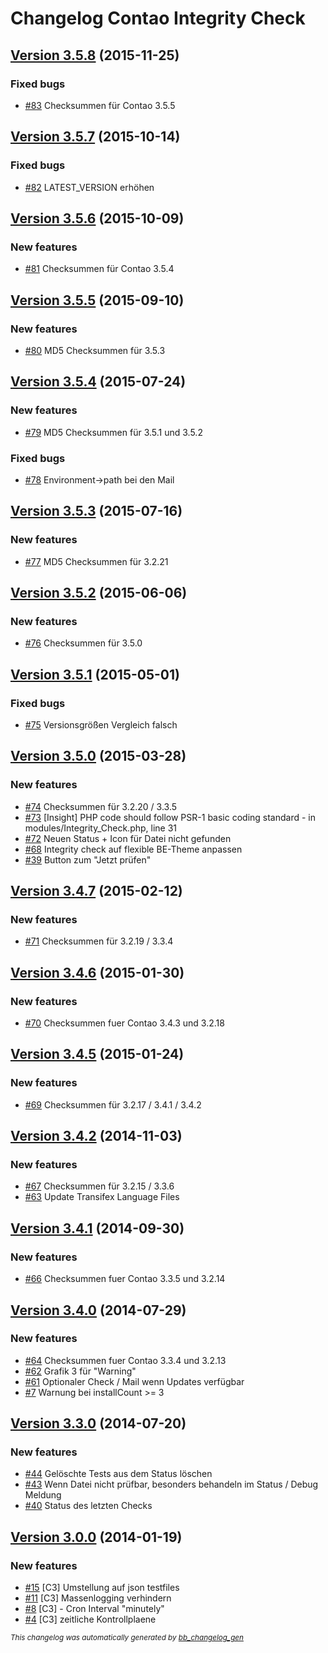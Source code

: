 # Changelog Contao Integrity Check

## [Version 3.5.8](https://github.com/BugBuster1701/integrity_check/issues?q=milestone%3A%22Version+3.5.8%22+is%3Aclosed) (2015-11-25)

### Fixed bugs

- [\#83](https://github.com/BugBuster1701/integrity_check/issues/83) Checksummen für Contao 3.5.5

## [Version 3.5.7](https://github.com/BugBuster1701/integrity_check/issues?q=milestone%3A%22Version+3.5.7%22+is%3Aclosed) (2015-10-14)

### Fixed bugs

- [\#82](https://github.com/BugBuster1701/integrity_check/issues/82) LATEST_VERSION erhöhen

## [Version 3.5.6](https://github.com/BugBuster1701/integrity_check/issues?q=milestone%3A%22Version+3.5.6%22+is%3Aclosed) (2015-10-09)

### New features

- [\#81](https://github.com/BugBuster1701/integrity_check/issues/81) Checksummen für Contao 3.5.4

## [Version 3.5.5](https://github.com/BugBuster1701/integrity_check/issues?q=milestone%3A%22Version+3.5.5%22+is%3Aclosed) (2015-09-10)

### New features

- [\#80](https://github.com/BugBuster1701/integrity_check/issues/80) MD5 Checksummen für 3.5.3

## [Version 3.5.4](https://github.com/BugBuster1701/integrity_check/issues?q=milestone%3A%22Version+3.5.4%22+is%3Aclosed) (2015-07-24)

### New features

- [\#79](https://github.com/BugBuster1701/integrity_check/issues/79) MD5 Checksummen für 3.5.1 und 3.5.2

### Fixed bugs

- [\#78](https://github.com/BugBuster1701/integrity_check/issues/78) Environment->path bei den Mail

## [Version 3.5.3](https://github.com/BugBuster1701/integrity_check/issues?q=milestone%3A%22Version+3.5.3%22+is%3Aclosed) (2015-07-16)

### New features

- [\#77](https://github.com/BugBuster1701/integrity_check/issues/77) MD5 Checksummen für 3.2.21

## [Version 3.5.2](https://github.com/BugBuster1701/integrity_check/issues?q=milestone%3A%22Version+3.5.2%22+is%3Aclosed) (2015-06-06)

### New features

- [\#76](https://github.com/BugBuster1701/integrity_check/issues/76) Checksummen für 3.5.0

## [Version 3.5.1](https://github.com/BugBuster1701/integrity_check/issues?q=milestone%3A%22Version+3.5.1%22+is%3Aclosed) (2015-05-01)

### Fixed bugs

- [\#75](https://github.com/BugBuster1701/integrity_check/issues/75) Versionsgrößen Vergleich falsch

## [Version 3.5.0](https://github.com/BugBuster1701/integrity_check/issues?q=milestone%3A%22Version+3.5.0%22+is%3Aclosed) (2015-03-28)

### New features

- [\#74](https://github.com/BugBuster1701/integrity_check/issues/74) Checksummen für 3.2.20 / 3.3.5
- [\#73](https://github.com/BugBuster1701/integrity_check/issues/73) [Insight] PHP code should follow PSR-1 basic coding standard - in modules/Integrity_Check.php, line 31
- [\#72](https://github.com/BugBuster1701/integrity_check/issues/72) Neuen Status + Icon für Datei nicht gefunden
- [\#68](https://github.com/BugBuster1701/integrity_check/issues/68) Integrity check auf flexible BE-Theme anpassen
- [\#39](https://github.com/BugBuster1701/integrity_check/issues/39) Button zum "Jetzt prüfen"

## [Version 3.4.7](https://github.com/BugBuster1701/integrity_check/issues?q=milestone%3A%22Version+3.4.7%22+is%3Aclosed) (2015-02-12)

### New features

- [\#71](https://github.com/BugBuster1701/integrity_check/issues/71) Checksummen für 3.2.19 / 3.3.4

## [Version 3.4.6](https://github.com/BugBuster1701/integrity_check/issues?q=milestone%3A%22Version+3.4.6%22+is%3Aclosed) (2015-01-30)

### New features

- [\#70](https://github.com/BugBuster1701/integrity_check/issues/70) Checksummen fuer Contao 3.4.3 und 3.2.18

## [Version 3.4.5](https://github.com/BugBuster1701/integrity_check/issues?q=milestone%3A%22Version+3.4.5%22+is%3Aclosed) (2015-01-24)

### New features

- [\#69](https://github.com/BugBuster1701/integrity_check/issues/69) Checksummen für 3.2.17 / 3.4.1 / 3.4.2

## [Version 3.4.2](https://github.com/BugBuster1701/integrity_check/issues?q=milestone%3A%22Version+3.4.2%22+is%3Aclosed) (2014-11-03)

### New features

- [\#67](https://github.com/BugBuster1701/integrity_check/issues/67) Checksummen für 3.2.15 / 3.3.6
- [\#63](https://github.com/BugBuster1701/integrity_check/issues/63) Update Transifex Language Files

## [Version 3.4.1](https://github.com/BugBuster1701/integrity_check/issues?q=milestone%3A%22Version+3.4.1%22+is%3Aclosed) (2014-09-30)

### New features

- [\#66](https://github.com/BugBuster1701/integrity_check/issues/66) Checksummen fuer Contao 3.3.5 und 3.2.14

## [Version 3.4.0](https://github.com/BugBuster1701/integrity_check/issues?q=milestone%3A%22Version+3.4.0%22+is%3Aclosed) (2014-07-29)

### New features

- [\#64](https://github.com/BugBuster1701/integrity_check/issues/64) Checksummen fuer Contao 3.3.4 und 3.2.13
- [\#62](https://github.com/BugBuster1701/integrity_check/issues/62) Grafik 3 für "Warning"
- [\#61](https://github.com/BugBuster1701/integrity_check/issues/61) Optionaler Check / Mail wenn Updates verfügbar
- [\#7](https://github.com/BugBuster1701/integrity_check/issues/7) Warnung bei installCount >= 3

## [Version 3.3.0](https://github.com/BugBuster1701/integrity_check/issues?q=milestone%3A%22Version+3.3.0%22+is%3Aclosed) (2014-07-20)

### New features

- [\#44](https://github.com/BugBuster1701/integrity_check/issues/44) Gelöschte Tests aus dem Status löschen
- [\#43](https://github.com/BugBuster1701/integrity_check/issues/43) Wenn Datei nicht prüfbar, besonders behandeln im Status / Debug Meldung
- [\#40](https://github.com/BugBuster1701/integrity_check/issues/40) Status des letzten Checks

## [Version 3.0.0](https://github.com/BugBuster1701/integrity_check/issues?q=milestone%3A%22Version+3.0.0%22+is%3Aclosed) (2014-01-19)

### New features

- [\#15](https://github.com/BugBuster1701/integrity_check/issues/15) [C3] Umstellung auf json testfiles
- [\#11](https://github.com/BugBuster1701/integrity_check/issues/11) [C3] Massenlogging verhindern
- [\#8](https://github.com/BugBuster1701/integrity_check/issues/8) [C3] - Cron Interval "minutely"
- [\#4](https://github.com/BugBuster1701/integrity_check/issues/4) [C3] zeitliche Kontrollplaene



<sub>*This changelog was automatically generated by [bb_changelog_gen](https://github.com/BugBuster1701/bb_changelog_gen)*</sub>
